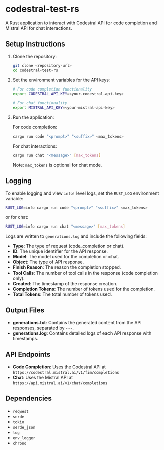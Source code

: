 # codestral-test-rs

A Rust application to interact with Codestral API for code completion and Mistral API for chat interactions.

## Setup Instructions
1. Clone the repository:
   ```bash
   git clone <repository-url>
   cd codestral-test-rs
   ```
2. Set the environment variables for the API keys:
   ```bash
   # For code completion functionality
   export CODESTRAL_API_KEY=<your-codestral-api-key>
   
   # For chat functionality
   export MISTRAL_API_KEY=<your-mistral-api-key>
   ```
3. Run the application:
   
   For code completion:
   ```bash
   cargo run code "<prompt>" "<suffix>" <max_tokens>
   ```
   
   For chat interactions:
   ```bash
   cargo run chat "<message>" [max_tokens]
   ```
   Note: `max_tokens` is optional for chat mode.

## Logging
To enable logging and view `info!` level logs, set the `RUST_LOG` environment variable:
```bash
RUST_LOG=info cargo run code "<prompt>" "<suffix>" <max_tokens>
```

or for chat:
```bash
RUST_LOG=info cargo run chat "<message>" [max_tokens]
```

Logs are written to `generations.log` and include the following fields:
- **Type**: The type of request (code_completion or chat).
- **ID**: The unique identifier for the API response.
- **Model**: The model used for the completion or chat.
- **Object**: The type of API response.
- **Finish Reason**: The reason the completion stopped.
- **Tool Calls**: The number of tool calls in the response (code completion only).
- **Created**: The timestamp of the response creation.
- **Completion Tokens**: The number of tokens used for the completion.
- **Total Tokens**: The total number of tokens used.

## Output Files
- **generations.txt**: Contains the generated content from the API responses, separated by `---`.
- **generations.log**: Contains detailed logs of each API response with timestamps.

## API Endpoints
- **Code Completion**: Uses the Codestral API at `https://codestral.mistral.ai/v1/fim/completions`
- **Chat**: Uses the Mistral API at `https://api.mistral.ai/v1/chat/completions`

## Dependencies
- `reqwest`
- `serde`
- `tokio`
- `serde_json`
- `log`
- `env_logger`
- `chrono`
